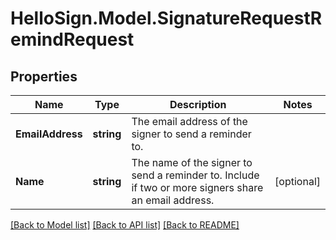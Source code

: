 # HelloSign.Model.SignatureRequestRemindRequest

## Properties

Name | Type | Description | Notes
------------ | ------------- | ------------- | -------------
**EmailAddress** | **string** |  The email address of the signer to send a reminder to.  | 
**Name** | **string** |  The name of the signer to send a reminder to. Include if two or more signers share an email address.  | [optional] 

[[Back to Model list]](../README.md#documentation-for-models) [[Back to API list]](../README.md#documentation-for-api-endpoints) [[Back to README]](../README.md)

